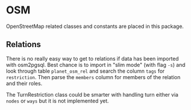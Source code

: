 OSM
===

OpenStreetMap related classes and constants are placed in this package.


Relations
---------

There is no really easy way to get to relations if data has been imported with osm2pgsql. Best chance is to import in "slim mode" (with flag `-s`) and look through table `planet_osm_rel` and search the column `tags` for `restriction`. Then parse the `members` column for members of the relation and their roles.

The TurnRestriction class could be smarter with handling turn either via `nodes` or `ways` but it is not implemented yet.